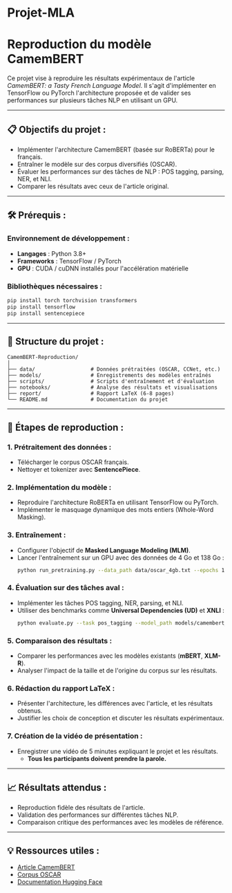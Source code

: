 # Projet-MLA

# Reproduction du modèle CamemBERT

Ce projet vise à reproduire les résultats expérimentaux de l'article *CamemBERT: a Tasty French Language Model*. Il s'agit d'implémenter en TensorFlow ou PyTorch l'architecture proposée et de valider ses performances sur plusieurs tâches NLP en utilisant un GPU.

---

## 📋 **Objectifs du projet :**
- Implémenter l'architecture CamemBERT (basée sur RoBERTa) pour le français.
- Entraîner le modèle sur des corpus diversifiés (OSCAR).
- Évaluer les performances sur des tâches de NLP : POS tagging, parsing, NER, et NLI.
- Comparer les résultats avec ceux de l'article original.

---

## 🛠️ **Prérequis :**
### **Environnement de développement :**
- **Langages** : Python 3.8+
- **Frameworks** : TensorFlow / PyTorch
- **GPU** : CUDA / cuDNN installés pour l'accélération matérielle

### **Bibliothèques nécessaires :**
```bash
pip install torch torchvision transformers
pip install tensorflow
pip install sentencepiece
```

---

## 📂 **Structure du projet :**
```plaintext
CamemBERT-Reproduction/
│
├── data/                  # Données prétraitées (OSCAR, CCNet, etc.)
├── models/                # Enregistrements des modèles entraînés
├── scripts/               # Scripts d'entraînement et d'évaluation
├── notebooks/             # Analyse des résultats et visualisations
├── report/                # Rapport LaTeX (6-8 pages)
└── README.md              # Documentation du projet
```

---

## 🚀 **Étapes de reproduction :**

### 1. **Prétraitement des données :**
- Télécharger le corpus OSCAR français.
- Nettoyer et tokenizer avec **SentencePiece**.
  
### 2. **Implémentation du modèle :**
- Reproduire l'architecture RoBERTa en utilisant TensorFlow ou PyTorch.
- Implémenter le masquage dynamique des mots entiers (Whole-Word Masking).

### 3. **Entraînement :**
- Configurer l'objectif de **Masked Language Modeling (MLM)**.
- Lancer l'entraînement sur un GPU avec des données de 4 Go et 138 Go :
  ```bash
  python run_pretraining.py --data_path data/oscar_4gb.txt --epochs 10 --batch_size 32
  ```

### 4. **Évaluation sur des tâches aval :**
- Implémenter les tâches POS tagging, NER, parsing, et NLI.
- Utiliser des benchmarks comme **Universal Dependencies (UD)** et **XNLI** :
  ```bash
  python evaluate.py --task pos_tagging --model_path models/camembert_base.pt
  ```

### 5. **Comparaison des résultats :**
- Comparer les performances avec les modèles existants (**mBERT**, **XLM-R**).
- Analyser l'impact de la taille et de l'origine du corpus sur les résultats.

### 6. **Rédaction du rapport LaTeX :**
- Présenter l'architecture, les différences avec l'article, et les résultats obtenus.
- Justifier les choix de conception et discuter les résultats expérimentaux.

### 7. **Création de la vidéo de présentation :**
- Enregistrer une vidéo de 5 minutes expliquant le projet et les résultats.
  - **Tous les participants doivent prendre la parole.**

---

## 📈 **Résultats attendus :**
- Reproduction fidèle des résultats de l'article.
- Validation des performances sur différentes tâches NLP.
- Comparaison critique des performances avec les modèles de référence.

---

## 💡 **Ressources utiles :**
- [Article CamemBERT](https://arxiv.org/abs/1911.03894)
- [Corpus OSCAR](https://oscar-corpus.com/)
- [Documentation Hugging Face](https://huggingface.co/docs)
